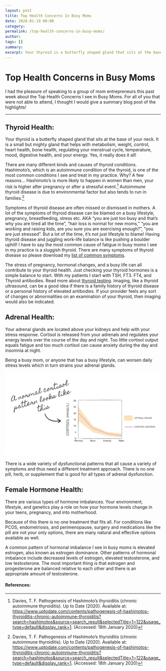 ```yaml
---
layout: post
title: Top Health Concerns In Busy Moms
date: 2020-01-19 00:00
category: 
permalink: /top-health-concerns-in-busy-moms/
author: 
tags: []
summary: 
excerpt: Your thyroid is a butterfly shaped gland that sits at the base of your neck. It is a small but mighty gland that helps with metabolism, weight, control, heart health, bone health, regulating 
---
```

# Top Health Concerns in Busy Moms

I had the pleasure of speaking to a group of mom entrepreneurs this past week about the Top Health Concerns I see in Busy Moms. For all of you that were not able to attend, I thought I would give a summary blog post of the highlights!
*** 
## Thyroid Health:

Your thyroid is a butterfly shaped gland that sits at the base of your neck. It is a small but mighty gland that helps with metabolism, weight, control, heart health, bone health, regulating your menstrual cycle, temperature, mood, digestive health, and your energy. Yes, it really does it all!

There are many different kinds and causes of thyroid conditions. Hashimoto’s, which is an autoimmune condition of the thyroid, is one of the most common conditions I see and treat in my practice.  Why? A few reasons… Hashimoto’s is more likely to happen in women than men, your risk is higher after pregnancy or after a stressful event.[^1] Autoimmune thyroid disease is due to environmental factor but also tends to run in families.[^1]

Symptoms of thyroid disease are often missed or dismissed in mothers. A lot of the symptoms of thyroid disease can be blamed on a busy lifestyle, pregnancy, breastfeeding, stress etc. AKA “you are just too busy and that’s why you are tired all the time”, “hair loss is normal for new moms,” “you are working and raising kids, are you sure you are exercising enough?”, “you are just stressed”. But a lot of the time, it’s not just lifestyle to blame! Having thyroid disease and juggling work-life balance is like pushing a boulder uphill! I have to say the most common cause of fatigue in busy moms I see in my practice is a sluggish thyroid. There are many symptoms of thyroid disease so please download my [list of common symptoms](..\assets\handouts\Thyroid-signs-and-symptoms-1.xls).

The stress of pregnancy, hormonal changes, and a busy life can all contribute to your thyroid health. Just checking your thyroid hormones is a simple balance to start. With my patients I start with TSH, FT3. FT4, and Thyroid antibodies. Read more about [thyroid testing](https://drtaraburke.com/thyroid-testing/). Imaging, like a thyroid ultrasound, can be a good idea if there is a family history of thyroid disease or a personal history of elevated antibodies. If your provider feels any sort of changes or abnormalities on an examination of your thyroid, then  imaging would also be indicated. 

## Adrenal Health:

Your adrenal glands are located above your kidneys and help with your stress response. Cortisol is released from your adrenals and regulates your energy levels over the course of the day and night. Too little cortisol output equals fatigue and too much cortisol can cause anxiety during the day and insomnia at night. 

Being a busy mom, or anyone that has a busy lifestyle, can worsen daily stress levels which in turn strains your adrenal glands.

![Normal Cortisol](..\assets\img\normal-cortisol.webp)

There is a wide variety of dysfunctional patterns that all cause a variety of symptoms and thus need a different treatment approach. There is no one pill, herb, or supplement that is good for all types of adrenal dysfunction.

## Female Hormone Health:

There are various types of hormone imbalances. Your environment, lifestyle, and genetics play a role on how your hormone levels change in your teens, pregnancy, and into motherhood. 

Because of this there is no one treatment that fits all. For conditions like PCOS, endometriosis, and perimenopause, surgery and medications like the pill are not your only options, there are many natural and effective options available as well. 

A common pattern of hormonal imbalance I see in busy moms is elevated estrogen, also known as estrogen dominance. Other patterns of hormonal imbalance include decreased levels of estrogen, elevated testosterone, and low testosterone. The most important thing is that estrogen and progesterone are balanced relative to each other and there is an appropriate amount of testosterone. 

#### References:
[^1]: Davies, T. F. Pathogenesis of Hashimoto’s thyroiditis (chronic autoimmune thyroiditis). Up to Date (2020). Available at: https://www.uptodate.com/contents/pathogenesis-of-hashimotos-thyroiditis-chronic-autoimmune-thyroiditis?search=hashimotos&source=search_result&selectedTitle=1~122&usage_type=default&display_rank=1. (Accessed: 18th January 2020)